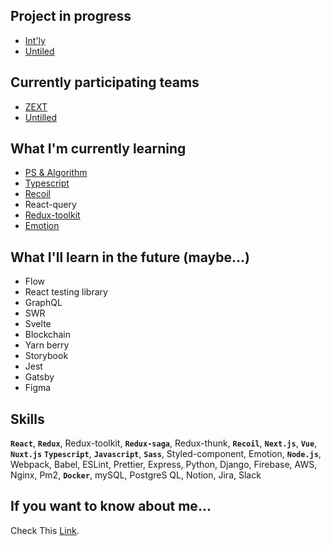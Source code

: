 ## Project in progress

- [Int'ly](https://github.com/ZZEXT)
- [Untiled](https://github.com/untilled/untilled)

## Currently participating teams

- [ZEXT](https://github.com/ZZEXT)
- [Untilled](https://github.com/untilled)

## What I'm currently learning

- [PS & Algorithm](https://github.com/morethanmin/study-algorithm)
- [Typescript](https://www.typescriptlang.org/ko/docs)
- [Recoil](https://recoiljs.org/docs/introduction/motivation/)
- React-query
- [Redux-toolkit](https://redux-toolkit.js.org/)
- [Emotion](https://emotion.sh/docs/introduction)


## What I'll learn in the future (maybe...)

- Flow
- React testing library
- GraphQL
- SWR
- Svelte
- Blockchain
- Yarn berry
- Storybook
- Jest
- Gatsby
- Figma


## Skills

**`React`**, **`Redux`**, Redux-toolkit, **`Redux-saga`**, Redux-thunk, **`Recoil`**, **`Next.js`**, **`Vue`**, **`Nuxt.js`** **`Typescript`**, **`Javascript`**, **`Sass`**, Styled-component, Emotion, **`Node.js`**, Webpack, Babel, ESLint, Prettier, Express, Python, Django, Firebase, AWS, Nginx, Pm2, **`Docker`**, mySQL, PostgreS
QL, Notion, Jira, Slack

## If you want to know about me...

Check This [Link](https://morethanmin.web.app/).
